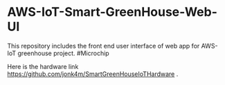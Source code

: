 # AWS-IoT-Smart-GreenHouse-Web-UI
This repository includes the front end user interface of web app for AWS-IoT greenhouse project. #Microchip

Here is the hardware link https://github.com/jonk4m/SmartGreenHouseIoTHardware .
